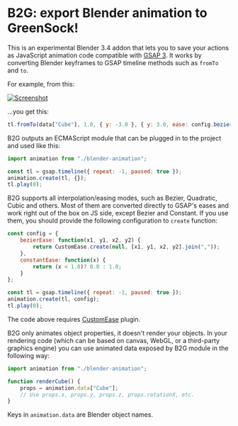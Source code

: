 # B2G: export Blender animation to GreenSock!

This is an experimental Blender 3.4 addon that lets you to save your actions as JavaScript animation code compatible with [GSAP 3](https://greensock.com/gsap/). It works by converting Blender keyframes to GSAP timeline methods such as `fromTo` and `to`.

For example, from this:

[![Screenshot](https://github.com/gecko0307/b2g/raw/main/assets/screenshot.png)](https://github.com/gecko0307/b2g/raw/main/assets/screenshot.png)

...you get this:

```javascript
tl.fromTo(data["Cube"], 1.0, { y: -3.0 }, { y: 3.0, ease: config.bezierEase(0.5384,0.6506,0.3718,1.7029) }, 0.0);
```

B2G outputs an ECMAScript module that can be plugged in to the project and used like this:

```javascript
import animation from "./blender-animation";

const tl = gsap.timeline({ repeat: -1, paused: true });
animation.create(tl, {});
tl.play(0);
```

B2G supports all interpolation/easing modes, such as Bezier, Quadratic, Cubic and others. Most of them are converted directly to GSAP's eases and work right out of the box on JS side, except Bezier and Constant. If you use them, you should provide the following configuration to `create` function:

```javascript
const config = {
    bezierEase: function(x1, y1, x2, y2) {
        return CustomEase.create(null, [x1, y1, x2, y2].join(","));
    },
    constantEase: function(x) {
        return (x < 1.0)? 0.0 : 1.0;
    }
};

const tl = gsap.timeline({ repeat: -1, paused: true });
animation.create(tl, config);
tl.play(0);
```

The code above requires [CustomEase](https://greensock.com/docs/v3/Eases/CustomEase) plugin.

B2G only animates object properties, it doesn't render your objects. In your rendering code (which can be based on canvas, WebGL, or a third-party graphics engine) you can use animated data exposed by B2G module in the following way:

```javascript
import animation from "./blender-animation";

function renderCube() {
    props = animation.data["Cube"];
    // Use props.x, props.y, props.z, props.rotationX, etc.
}
```

Keys in `animation.data` are Blender object names.
